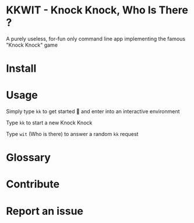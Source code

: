 # KKWIT - Knock Knock, Who Is There ?
A purely useless, for-fun only command line app implementing the famous "Knock Knock" game

# Install

# Usage

Simply type `kk` to get started 🙌 and enter into an interactive environment

Type `kk` to start a new Knock Knock

Type `wit` (Who is there) to answer a random `kk` request

# Glossary

# Contribute

# Report an issue
